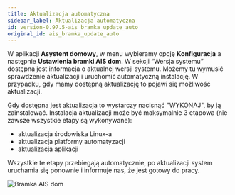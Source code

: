 ```yaml
---
title: Aktualizacja automatyczna
sidebar_label: Aktualizacja automatyczna
id: version-0.97.5-ais_bramka_update_auto
original_id: ais_bramka_update_auto
---
```



W aplikacji **Asystent domowy**, w menu wybieramy opcję **Konfiguracja** a następnie **Ustawienia bramki AIS dom**. W sekcji “Wersja systemu” dostępna jest informacja o aktualnej wersji systemu. 
Możemy tu wymusić sprawdzenie aktualizacji i uruchomić automatyczną instalację. W przypadku, gdy mamy dostępną aktualizację to pojawi się możliwość aktualizacji.


Gdy dostępna jest aktualizacja to wystarczy nacisnąć "WYKONAJ", by ją zainstalować.
Instalacja aktualizacji może być maksymalnie 3 etapowa (nie zawsze wszystkie etapy są wykonywane):
- aktualizacja środowiska Linux-a
- aktualizacja platformy automatyzacji
- aktualizacja aplikacji

Wszystkie te etapy przebiegają automatycznie, po aktualizacji system uruchamia się ponownie i informuje nas, że  jest gotowy do pracy.

![Bramka AIS dom](/AIS-docs/img/en/frontend/new_version_info.png)
